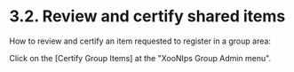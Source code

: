 # 3.2. Review and certify shared items

How to review and certify an item requested to register in a group area:

Click on the \[Certify Group Items\] at the "XooNIps Group Admin menu".

